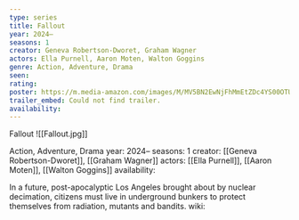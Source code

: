 ```yaml
---
type: series
title: Fallout
year: 2024–
seasons: 1
creator: Geneva Robertson-Dworet, Graham Wagner
actors: Ella Purnell, Aaron Moten, Walton Goggins
genre: Action, Adventure, Drama
seen:
rating: 
poster: https://m.media-amazon.com/images/M/MV5BN2EwNjFhMmEtZDc4YS00OTUwLTkyODEtMzViMzliZWIyMzYxXkEyXkFqcGdeQXVyMjkwOTAyMDU@._V1_SX300.jpg
trailer_embed: Could not find trailer.
availability:
---
```

Fallout
![[Fallout.jpg]]

Action, Adventure, Drama
year: 2024–
seasons: 1
creator: [[Geneva Robertson-Dworet]], [[Graham Wagner]]
actors: [[Ella Purnell]], [[Aaron Moten]], [[Walton Goggins]]
availability:

In a future, post-apocalyptic Los Angeles brought about by nuclear decimation, citizens must live in underground bunkers to protect themselves from radiation, mutants and bandits.
wiki: 


